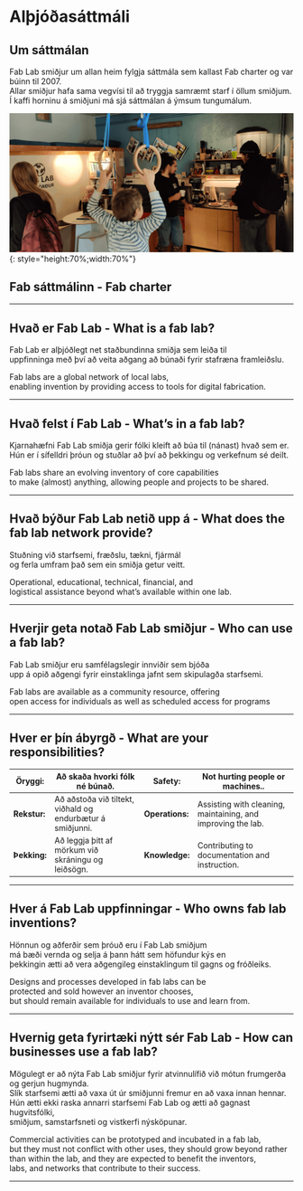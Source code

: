 # Alþjóðasáttmáli

## Um sáttmálan

Fab Lab smiðjur um allan heim fylgja sáttmála sem kallast Fab charter og var búinn til 2007.<br> Allar smiðjur hafa sama vegvísi til að tryggja samræmt starf í öllum smiðjum.
<br>Í kaffi horninu á smiðjuni má sjá sáttmálan á ýmsum tungumálum.

![vantar mynd af fab charter](../assets/img/images/kaffihorn.png){: style="height:70%;width:70%"}

## **Fab sáttmálinn - Fab charter**

---

## Hvað er Fab Lab - What is a fab lab?

Fab Lab er alþjóðlegt net staðbundinna smiðja sem leiða til <br>
uppfinninga með því að veita aðgang að búnaði fyrir stafræna framleiðslu.

Fab labs are a global network of local labs, <br>
enabling invention by providing access to tools for digital fabrication.

---

## Hvað felst í Fab Lab - What’s in a fab lab?

Kjarnahæfni Fab Lab smiðja gerir fólki kleift að búa til (nánast) hvað sem er. <br>
Hún er í sífelldri þróun og stuðlar að því að þekkingu og verkefnum sé deilt.

Fab labs share an evolving inventory of core capabilities <br>
to make (almost) anything, allowing people and projects to be shared.

---

## Hvað býður Fab Lab netið upp á - What does the fab lab network provide?

Stuðning við starfsemi, fræðslu, tækni, fjármál <br>
og ferla umfram það sem ein smiðja getur veitt.

Operational, educational, technical, financial, and <br>
logistical assistance beyond what’s available within one lab.

---

## Hverjir geta notað Fab Lab smiðjur - Who can use a fab lab?

Fab Lab smiðjur eru samfélagslegir innviðir sem bjóða <br>
upp á opið aðgengi fyrir einstaklinga jafnt sem skipulagða starfsemi.

Fab labs are available as a community resource, offering <br>
open access for individuals as well as scheduled access for programs

---

## Hver er þín ábyrgð - What are your responsibilities?

|  **Öryggi:** | Að skaða hvorki fólk né búnað.                             | **Safety:**     | Not hurting people or machines..                             |
| ------------ | ---------------------------------------------------------- | --------------- | ------------------------------------------------------------ |
| **Rekstur:** | Að aðstoða við tiltekt, viðhald og endurbætur á smiðjunni. | **Operations:** | Assisting with cleaning, maintaining, and improving the lab. |
| **Þekking:** | Að leggja þitt af mörkum við skráningu og leiðsögn.        | **Knowledge:**  | Contributing to documentation and instruction.               |
 
---

## Hver á Fab Lab uppfinningar - Who owns fab lab inventions?

Hönnun og aðferðir sem þróuð eru í Fab Lab smiðjum <br>
má bæði vernda og selja á þann hátt sem höfundur kýs en <br>
þekkingin ætti að vera aðgengileg einstaklingum til gagns og fróðleiks.

Designs and processes developed in fab labs can be <br>
protected and sold however an inventor chooses, <br>
but should remain available for individuals to use and learn from.

---

## Hvernig geta fyrirtæki nýtt sér Fab Lab - How can businesses use a fab lab?

Mögulegt er að nýta Fab Lab smiðjur fyrir atvinnulífið við mótun frumgerða og gerjun hugmynda. <br>
 Slík starfsemi ætti að vaxa út úr smiðjunni fremur en að vaxa innan hennar. <br>
 Hún ætti ekki raska annarri starfsemi Fab Lab og ætti að gagnast hugvitsfólki,<br>
smiðjum, samstarfsneti og vistkerfi nýsköpunar.

Commercial activities can be prototyped and incubated in a fab lab,<br>
 but they must not conflict with other uses, they should grow beyond rather<br>
  than within the lab, and they are expected to benefit the inventors, <br>
  labs, and networks that contribute to their success.

---

